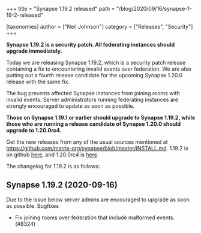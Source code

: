 +++
title = "Synapse 1.19.2 released"
path = "/blog/2020/09/16/synapse-1-19-2-released"

[taxonomies]
author = ["Neil Johnson"]
category = ["Releases", "Security"]
+++

__Synapse 1.19.2 is a security patch. All federating instances should upgrade immediately.__

Today we are releasing Synapse 1.19.2, which is a security patch release containing a fix to encountering invalid events over federation. We are also putting out a fourth release candidate for the upcoming Synapse 1.20.0 release with the same fix.

The bug prevents affected Synapse instances from joining rooms with invalid events. Server administrators running federating instances are strongly encouraged to update as soon as possible.

__Those on Synapse 1.19.1 or earlier should upgrade to Synapse 1.19.2, while those who are running a release candidate of Synapse 1.20.0 should upgrade to 1.20.0rc4.__

Get the new releases from any of the usual sources mentioned at https://github.com/matrix-org/synapse/blob/master/INSTALL.md. 1.19.2 is on github [here](https://github.com/matrix-org/synapse/releases/tag/v1.19.2), and 1.20.0rc4 is [here](https://github.com/matrix-org/synapse/releases/tag/v1.20.0rc4).

The changelog for 1.19.2 is as follows:

## Synapse 1.19.2 (2020-09-16)

Due to the issue below server admins are encouraged to upgrade as soon as possible.
Bugfixes
- Fix joining rooms over federation that include malformed events. (#8324)
